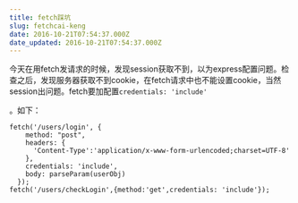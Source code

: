 ```yaml
---
title: fetch踩坑
slug: fetchcai-keng
date: 2016-10-21T07:54:37.000Z
date_updated: 2016-10-21T07:54:37.000Z
---
```


今天在用fetch发请求的时候，发现session获取不到，以为express配置问题。检查之后，发现服务器获取不到cookie，在fetch请求中也不能设置cookie，当然session出问题。fetch要加配置`credentials: 'include'`

。如下：

    
    fetch('/users/login', {
        method: "post",
        headers: {
          'Content-Type':'application/x-www-form-urlencoded;charset=UTF-8'
        }, 
        credentials: 'include',
        body: parseParam(userObj)
      });
    fetch('/users/checkLogin',{method:'get',credentials: 'include'});
    
